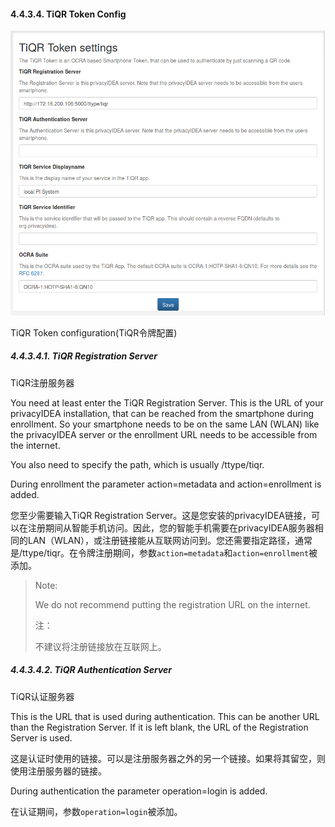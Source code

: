 #### 4.4.3.4. TiQR Token Config

![tiqr](../Contents/tiqr.png)

TiQR Token configuration(TiQR令牌配置)

##### 4.4.3.4.1. TiQR Registration Server

TiQR注册服务器

You need at least enter the TiQR Registration Server. This is the URL of your privacyIDEA installation, that can be reached from the smartphone during enrollment. So your smartphone needs to be on the same LAN (WLAN) like the privacyIDEA server or the enrollment URL needs to be accessible from the internet.

You also need to specify the path, which is usually /ttype/tiqr.

During enrollment the parameter action=metadata and action=enrollment is added.

您至少需要输入TiQR Registration Server。这是您安装的privacyIDEA链接，可以在注册期间从智能手机访问。因此，您的智能手机需要在privacyIDEA服务器相同的LAN（WLAN），或注册链接能从互联网访问到。您还需要指定路径，通常是/ttype/tiqr。在令牌注册期间，参数`action=metadata`和`action=enrollment`被添加。

> Note:
> 
> We do not recommend putting the registration URL on the internet.
> 
> 注：
> 
> 不建议将注册链接放在互联网上。

##### 4.4.3.4.2. TiQR Authentication Server

TiQR认证服务器

This is the URL that is used during authentication. This can be another URL than the Registration Server. If it is left blank, the URL of the Registration Server is used.

这是认证时使用的链接。可以是注册服务器之外的另一个链接。如果将其留空，则使用注册服务器的链接。

During authentication the parameter operation=login is added.

在认证期间，参数`operation=login`被添加。